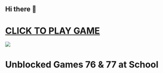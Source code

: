 ## Hi there 👋
<h1><a href="https://biolyze.space/">CLICK TO PLAY GAME</a></h1>


<a href="https://k12lesson.live/"><img src="https://1lesson1.email/gamez.png"></a>

# Unblocked Games 76 & 77 at School  





